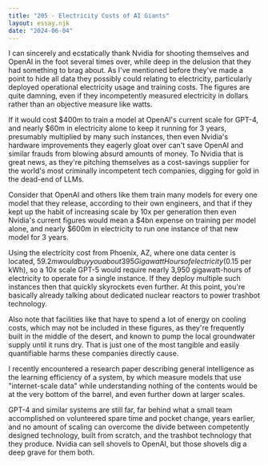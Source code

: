 ```yaml
---
title: "205 - Electricity Costs of AI Giants"
layout: essay.njk
date: "2024-06-04"
---
```


I can sincerely and ecstatically thank Nvidia for shooting themselves and OpenAI in the foot several times over, while deep in the delusion that they had something to brag about. As I've mentioned before they've made a point to hide all data they possibly could relating to electricity, particularly deployed operational electricity usage and training costs. The figures are quite damning, even if they incompetently measured electricity in dollars rather than an objective measure like watts.

If it would cost $400m to train a model at OpenAI's current scale for GPT-4, and nearly $60m in electricity alone to keep it running for 3 years, presumably multiplied by many such instances, then even Nvidia's hardware improvements they eagerly gloat over can't save OpenAI and similar frauds from blowing absurd amounts of money. To Nvidia that is great news, as they're pitching themselves as a cost-savings supplier for the world's most criminally incompetent tech companies, digging for gold in the dead-end of LLMs.

Consider that OpenAI and others like them train many models for every one model that they release, according to their own engineers, and that if they kept up the habit of increasing scale by 10x per generation then even Nvidia's current figures would mean a $4bn expense on training per model alone, and nearly $600m in electricity to run one instance of that new model for 3 years.

Using the electricity cost from Phoenix, AZ, where one data center is located, $59.2m would buy you about 395 Gigawatt Hours of electricity ($0.15 per kWh), so a 10x scale GPT-5 would require nearly 3,950 gigawatt-hours of electricity to operate for a single instance. If they deploy multiple such instances then that quickly skyrockets even further. At this point, you're basically already talking about dedicated nuclear reactors to power trashbot technology.

Also note that facilities like that have to spend a lot of energy on cooling costs, which may not be included in these figures, as they're frequently built in the middle of the desert, and known to pump the local groundwater supply until it runs dry. That is just one of the most tangible and easily quantifiable harms these companies directly cause.

I recently encountered a research paper describing general intelligence as the learning efficiency of a system, by which measure models that use "internet-scale data" while understanding nothing of the contents would be at the very bottom of the barrel, and even further down at larger scales.

GPT-4 and similar systems are still far, far behind what a small team accomplished on volunteered spare time and pocket change, years earlier, and no amount of scaling can overcome the divide between competently designed technology, built from scratch, and the trashbot technology that they produce. Nvidia can sell shovels to OpenAI, but those shovels dig a deep grave for them both.
